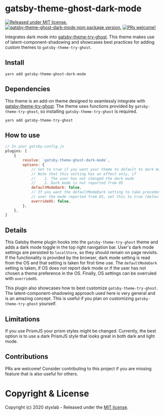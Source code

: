 # gatsby-theme-ghost-dark-mode
[![Released under MIT license.](https://badgen.net/github/license/micromatch/micromatch)](https://github.com/styxlab/gatsby-theme-ghost-dark-mode/blob/master/LICENSE)
[![gatsby-theme-ghost-dark-mode npm package version.](https://badgen.net/npm/v/gatsby-theme-ghost-dark-mode)](https://www.npmjs.org/package/gatsby-theme-ghost-dark-mode)
[![PRs welcome!](https://img.shields.io/badge/PRs-welcome-brightgreen.svg)]()

Integrates dark mode into [gatsby-theme-try-ghost](https://github.com/styxlab/gatsby-theme-try-ghost/tree/master/packages/gatsby-theme-try-ghost). This theme makes use of latent-component-shadowing and showcases best practices for adding custom themes to `gatsby-theme-try-ghost`.

## Install

`yarn add gatsby-theme-ghost-dark-mode`


## Dependencies

This theme is an add-on theme designed to seamlessly integrate with [gatsby-theme-try-ghost](https://github.com/styxlab/gatsby-theme-try-ghost/tree/master/packages/gatsby-theme-try-ghost). The theme uses functions provided by `gatsby-theme-try-ghost`, so installing `gatsby-theme-try-ghost` is required.

`yarn add gatsby-theme-try-ghost`

## How to use

```javascript
// In your gatsby-config.js
plugins: [
    {
        resolve: `gatsby-theme-ghost-dark-mode`,
        options: {
            // Set to true if you want your theme to default to dark mode (default: false)
            // Note that this setting has an effect only, if
            //    1. The user has not changed the dark mode
            //    2. Dark mode is not reported from OS
            defaultModeDark: false,
            // If you want the defaultModeDark setting to take precedence
            // over the mode reported from OS, set this to true (default: false)
            overrideOS: false,
        },
    },
]
```

## Details

This Gatsby theme plugin hooks into the `gatsby-theme-try-ghost` theme and adds a dark mode toggle in the top right navigation bar. User's dark mode settings are persisted to `localStore`, so they should remain on page revisits. If the functionality is provided by the browser, dark mode setting is read from the OS and that setting is taken for first time use. The `defaultModeDark` setting is taken, if OS does not report dark mode or if the user has not chosen a theme preference in the OS. Finally, OS settings can be overruled with `overrideOS`.

This plugin also showcases how to best customize `gatsby-theme-try-ghost`. The latent-component-shadowing approach used here is very general and is an amazing concept. This is useful if you plan on customizing `gatsby-theme-try-ghost` yourself.

## Limitations

If you use PrismJS your prism styles might be changed. Currently, the best option is to use a dark PrismJS style that looks great in both dark and light mode.


## Contributions

PRs are welcome! Consider contributing to this project if you are missing feature that is also useful for others.


# Copyright & License

Copyright (c) 2020 styxlab - Released under the [MIT license](LICENSE).
